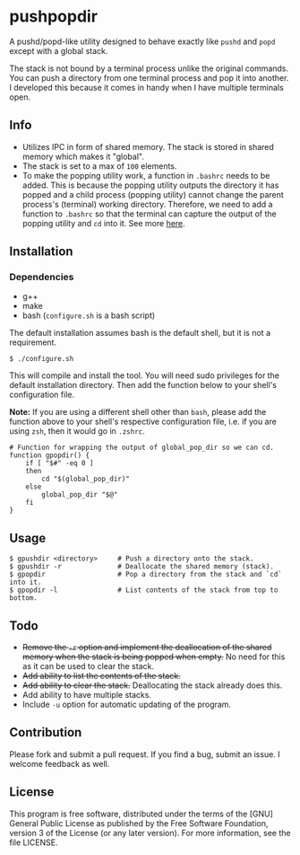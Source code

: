 # pushpopdir
A pushd/popd-like utility designed to behave exactly like `pushd` and
`popd` except with a global stack.

The stack is not bound by a terminal process unlike the original commands. You
can push a directory from one terminal process and pop it into another. I
developed this because it comes in handy when I have multiple terminals open.

## Info

- Utilizes IPC in form of shared memory. The stack is stored in shared memory
which makes it "global".
- The stack is set to a max of `100` elements.
- To make the popping utility work, a function in `.bashrc` needs to be added.
This is because the popping utility outputs the directory it has popped and a
child process (popping utility) cannot change the parent process's (terminal)
working directory. Therefore, we need to add a function to `.bashrc` so that
the terminal can capture the output of the popping utility and `cd` into it.
See more [here](http://unix.stackexchange.com/questions/14721/changing-current-working-dir-with-a-script).

## Installation

### Dependencies

 - g++
 - make
 - bash (`configure.sh` is a bash script)

The default installation assumes bash is the default shell, but it is not a
requirement.

```shell
$ ./configure.sh
```

This will compile and install the tool. You will need sudo privileges for the
default installation directory. Then add the function below to your shell's
configuration file.

**Note:** If you are using a different shell other than `bash`, please add the
function above to your shell's respective configuration file, i.e. if you
are using `zsh`, then it would go in `.zshrc`.

```shell
# Function for wrapping the output of global_pop_dir so we can cd.
function gpopdir() {
	if [ "$#" -eq 0 ]
	then
		cd "$(global_pop_dir)"
	else
		global_pop_dir "$@"
	fi
}
```

## Usage

```shell
$ gpushdir <directory>     # Push a directory onto the stack.
$ gpushdir -r              # Deallocate the shared memory (stack).
$ gpopdir                  # Pop a directory from the stack and `cd` into it.
$ gpopdir -l               # List contents of the stack from top to bottom.
```

## Todo

- ~~Remove the `-r` option and implement the deallocation of the shared memory
when the stack is being popped when empty.~~ No need for this as it can be
used to clear the stack.
- ~~Add ability to list the contents of the stack.~~
- ~~Add ability to clear the stack.~~ Deallocating the stack already does
this.
- Add ability to have multiple stacks.
- Include `-u` option for automatic updating of the program.

## Contribution

Please fork and submit a pull request. If you find a bug, submit an issue. I
welcome feedback as well.

## License

This program is free software, distributed under the terms of the [GNU] General
Public License as published by the Free Software Foundation, version 3 of the
License (or any later version).  For more information, see the file LICENSE.
